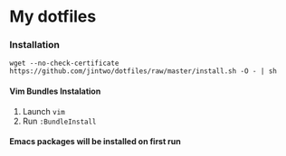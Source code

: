 My dotfiles
===========

### Installation

`wget --no-check-certificate https://github.com/jintwo/dotfiles/raw/master/install.sh -O - | sh`

#### Vim Bundles Instalation

1. Launch `vim`
2. Run `:BundleInstall`

#### Emacs packages will be installed on first run
